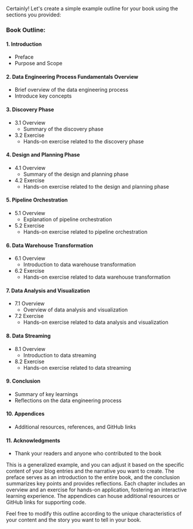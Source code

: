 Certainly! Let's create a simple example outline for your book using the sections you provided:

### Book Outline:

#### 1. Introduction
   - Preface
   - Purpose and Scope

#### 2. Data Engineering Process Fundamentals Overview
   - Brief overview of the data engineering process
   - Introduce key concepts

#### 3. Discovery Phase
   - 3.1 Overview
      - Summary of the discovery phase
   - 3.2 Exercise
      - Hands-on exercise related to the discovery phase

#### 4. Design and Planning Phase
   - 4.1 Overview
      - Summary of the design and planning phase
   - 4.2 Exercise
      - Hands-on exercise related to the design and planning phase

#### 5. Pipeline Orchestration
   - 5.1 Overview
      - Explanation of pipeline orchestration
   - 5.2 Exercise
      - Hands-on exercise related to pipeline orchestration

#### 6. Data Warehouse Transformation
   - 6.1 Overview
      - Introduction to data warehouse transformation
   - 6.2 Exercise
      - Hands-on exercise related to data warehouse transformation

#### 7. Data Analysis and Visualization
   - 7.1 Overview
      - Overview of data analysis and visualization
   - 7.2 Exercise
      - Hands-on exercise related to data analysis and visualization

#### 8. Data Streaming
   - 8.1 Overview
      - Introduction to data streaming
   - 8.2 Exercise
      - Hands-on exercise related to data streaming

#### 9. Conclusion
   - Summary of key learnings
   - Reflections on the data engineering process

#### 10. Appendices
   - Additional resources, references, and GitHub links

#### 11. Acknowledgments
   - Thank your readers and anyone who contributed to the book

This is a generalized example, and you can adjust it based on the specific content of your blog entries and the narrative you want to create. The preface serves as an introduction to the entire book, and the conclusion summarizes key points and provides reflections. Each chapter includes an overview and an exercise for hands-on application, fostering an interactive learning experience. The appendices can house additional resources or GitHub links for supporting code.

Feel free to modify this outline according to the unique characteristics of your content and the story you want to tell in your book.
